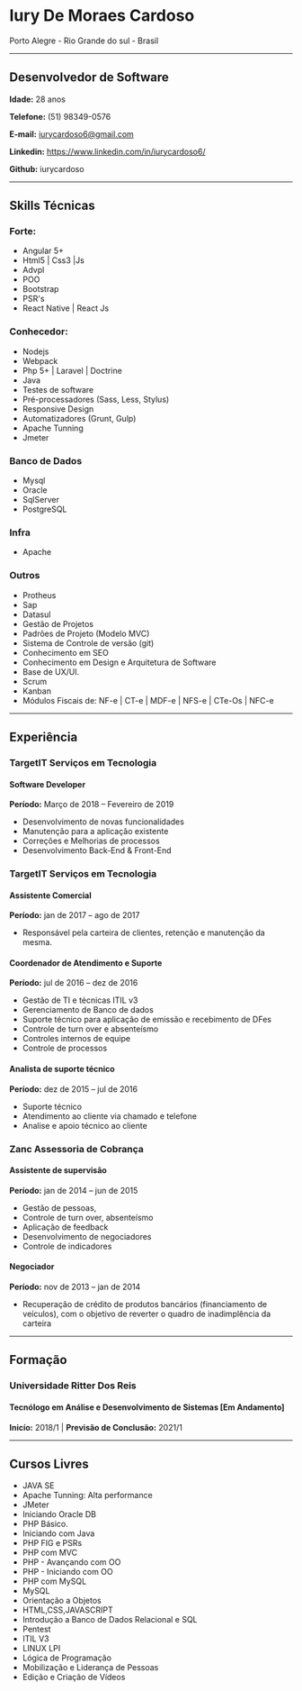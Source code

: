 
# Iury De Moraes Cardoso

Porto Alegre - Rio Grande do sul - Brasil

--------------------------------
## Desenvolvedor de Software

**Idade:** 28 anos

**Telefone:** (51) 98349-0576

**E-mail:** iurycardoso6@gmail.com

**Linkedin:** https://www.linkedin.com/in/iurycardoso6/

**Github:** iurycardoso

______________________________________

## Skills Técnicas


### Forte:
- Angular 5+
- Html5 | Css3 |Js
- Advpl 
- POO
- Bootstrap
- PSR's
- React Native | React Js


### Conhecedor: 
- Nodejs
- Webpack
- Php 5+ | Laravel | Doctrine
- Java
- Testes de software
- Pré-processadores (Sass, Less, Stylus)
- Responsive Design
- Automatizadores (Grunt, Gulp)
- Apache Tunning
- Jmeter


### Banco de Dados

- Mysql
- Oracle
- SqlServer
- PostgreSQL

### Infra

- Apache


### Outros
- Protheus
- Sap
- Datasul
- Gestão de Projetos
- Padrões de Projeto (Modelo MVC)
- Sistema de Controle de versão (git)
- Conhecimento em SEO
- Conhecimento em Design e Arquitetura de Software
- Base de UX/UI.
- Scrum
- Kanban
- Módulos Fiscais de: NF-e | CT-e | MDF-e | NFS-e | CTe-Os | NFC-e

-----------------------------------------------------------------

## Experiência

### TargetIT Serviços em Tecnologia
#### Software Developer
**Período:** Março de 2018 – Fevereiro de 2019

- Desenvolvimento de novas funcionalidades 
- Manutenção para a aplicação existente
- Correções e Melhorias de processos 
- Desenvolvimento Back-End & Front-End


### TargetIT Serviços em Tecnologia
#### Assistente Comercial
**Período:** jan de 2017 – ago de 2017

- Responsável pela carteira de clientes, retenção e manutenção da mesma. 

#### Coordenador de Atendimento e Suporte
**Período:** jul de 2016 – dez de 2016

- Gestão de TI e técnicas ITIL v3
- Gerenciamento de Banco de dados
- Suporte técnico para aplicação de emissão e recebimento de DFes 
- Controle de turn over e absenteísmo
- Controles internos de equipe
- Controle de processos 

#### Analista de suporte técnico
**Período:** dez de 2015 – jul de 2016

- Suporte técnico 
- Atendimento ao cliente via chamado e telefone 
- Analise e apoio técnico ao cliente

### Zanc Assessoria de Cobrança
#### Assistente de supervisão
**Período:** jan de 2014 – jun de 2015

- Gestão de pessoas, 
- Controle de turn over, absenteísmo
- Aplicação de feedback 
- Desenvolvimento de negociadores
- Controle de indicadores

#### Negociador
**Período:** nov de 2013 – jan de 2014

- Recuperação de crédito de produtos bancários (financiamento de veículos), com o objetivo de reverter o quadro de inadimplência da carteira

-----------------------------------------------------------------------------------------

## Formação

### Universidade Ritter Dos Reis
#### Tecnólogo em Análise e Desenvolvimento de Sistemas [Em Andamento]
**Inicío:** 2018/1 | **Previsão de Conclusão:** 2021/1

-------------------------------------------------------------------------------------------

## Cursos Livres

- JAVA SE
- Apache Tunning: Alta performance
- JMeter
- Iniciando Oracle DB
- PHP Básico.
- Iniciando com Java
- PHP FIG e PSRs
- PHP com MVC
- PHP - Avançando com OO
- PHP - Iniciando com OO
- PHP com MySQL
- MySQL
- Orientação a Objetos
- HTML,CSS,JAVASCRIPT
- Introdução a Banco de Dados Relacional e SQL
- Pentest
- ITIL V3
- LINUX LPI
- Lógica de Programação
- Mobilização e Liderança de Pessoas
- Edição e Criação de Vídeos

